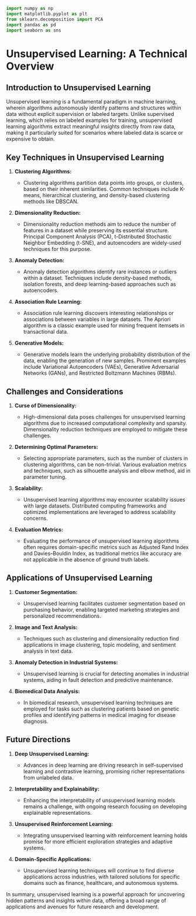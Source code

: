 ```python
import numpy as np
import matplotlib.pyplot as plt 
from sklearn.decomposition import PCA
import pandas as pd
import seaborn as sns
```

# Unsupervised Learning: A Technical Overview

## Introduction to Unsupervised Learning

Unsupervised learning is a fundamental paradigm in machine learning, wherein algorithms autonomously identify patterns and structures within data without explicit supervision or labeled targets. Unlike supervised learning, which relies on labeled examples for training, unsupervised learning algorithms extract meaningful insights directly from raw data, making it particularly suited for scenarios where labeled data is scarce or expensive to obtain.

## Key Techniques in Unsupervised Learning

1. **Clustering Algorithms:**
   - Clustering algorithms partition data points into groups, or clusters, based on their inherent similarities. Common techniques include K-means, hierarchical clustering, and density-based clustering methods like DBSCAN.

2. **Dimensionality Reduction:**
   - Dimensionality reduction methods aim to reduce the number of features in a dataset while preserving its essential structure. Principal Component Analysis (PCA), t-Distributed Stochastic Neighbor Embedding (t-SNE), and autoencoders are widely-used techniques for this purpose.

3. **Anomaly Detection:**
   - Anomaly detection algorithms identify rare instances or outliers within a dataset. Techniques include density-based methods, isolation forests, and deep learning-based approaches such as autoencoders.

4. **Association Rule Learning:**
   - Association rule learning discovers interesting relationships or associations between variables in large datasets. The Apriori algorithm is a classic example used for mining frequent itemsets in transactional data.

5. **Generative Models:**
   - Generative models learn the underlying probability distribution of the data, enabling the generation of new samples. Prominent examples include Variational Autoencoders (VAEs), Generative Adversarial Networks (GANs), and Restricted Boltzmann Machines (RBMs).

## Challenges and Considerations

1. **Curse of Dimensionality:**
   - High-dimensional data poses challenges for unsupervised learning algorithms due to increased computational complexity and sparsity. Dimensionality reduction techniques are employed to mitigate these challenges.

2. **Determining Optimal Parameters:**
   - Selecting appropriate parameters, such as the number of clusters in clustering algorithms, can be non-trivial. Various evaluation metrics and techniques, such as silhouette analysis and elbow method, aid in parameter tuning.

3. **Scalability:**
   - Unsupervised learning algorithms may encounter scalability issues with large datasets. Distributed computing frameworks and optimized implementations are leveraged to address scalability concerns.

4. **Evaluation Metrics:**
   - Evaluating the performance of unsupervised learning algorithms often requires domain-specific metrics such as Adjusted Rand Index and Davies–Bouldin Index, as traditional metrics like accuracy are not applicable in the absence of ground truth labels.

## Applications of Unsupervised Learning

1. **Customer Segmentation:**
   - Unsupervised learning facilitates customer segmentation based on purchasing behavior, enabling targeted marketing strategies and personalized recommendations.

2. **Image and Text Analysis:**
   - Techniques such as clustering and dimensionality reduction find applications in image clustering, topic modeling, and sentiment analysis in text data.

3. **Anomaly Detection in Industrial Systems:**
   - Unsupervised learning is crucial for detecting anomalies in industrial systems, aiding in fault detection and predictive maintenance.

4. **Biomedical Data Analysis:**
   - In biomedical research, unsupervised learning techniques are employed for tasks such as clustering patients based on genetic profiles and identifying patterns in medical imaging for disease diagnosis.

## Future Directions

1. **Deep Unsupervised Learning:**
   - Advances in deep learning are driving research in self-supervised learning and contrastive learning, promising richer representations from unlabeled data.

2. **Interpretability and Explainability:**
   - Enhancing the interpretability of unsupervised learning models remains a challenge, with ongoing research focusing on developing explainable representations.

3. **Unsupervised Reinforcement Learning:**
   - Integrating unsupervised learning with reinforcement learning holds promise for more efficient exploration strategies and adaptive systems.

4. **Domain-Specific Applications:**
   - Unsupervised learning techniques will continue to find diverse applications across industries, with tailored solutions for specific domains such as finance, healthcare, and autonomous systems.

In summary, unsupervised learning is a powerful approach for uncovering hidden patterns and insights within data, offering a broad range of applications and avenues for future research and development.


